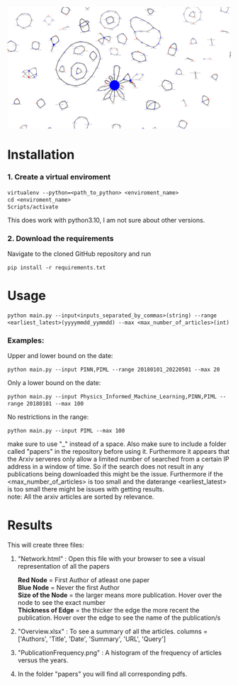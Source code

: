 
![Alt Text](exampleNetwork.png)


# Installation

### 1. Create a virtual enviroment

```
virtualenv --python=<path_to_python> <enviroment_name>
cd <enviroment_name>
Scripts/activate
```

This does work with python3.10, I am not sure about other versions.

### 2. Download the requirements

Navigate to the cloned GitHub repository and run

```
pip install -r requirements.txt
```

# Usage

```
python main.py --input<inputs_separated_by_commas>(string) --range <earliest_latest>(yyyymmdd_yymmdd) --max <max_number_of_articles>(int)
```

### Examples:

Upper and lower bound on the date:
```
python main.py --input PINN,PIML --range 20180101_20220501 --max 20
```

Only a lower bound on the date:
```
python main.py --input Physics_Informed_Machine_Learning,PINN,PIML --range 20180101 --max 100
```

No restrictions in the range:
```
python main.py --input PIML --max 100
```

make sure to use "_" instead of a space. Also make sure to include a folder called "papers" in the repository before using it. Furthermore it appears that the Arxiv serveres only allow a limited number of searched from a certain IP address in a window of time. So if the search does not result in any publications being downloaded this might be the issue. Furthermore if the <max_number_of_articles> is too small and the daterange <earliest_latest> is too small there might be issues with getting results. <br />
note: All the arxiv articles are sorted by relevance.

# Results
This will create three files:

1. "Network.html" : Open this file with your browser to see a visual representation of all the papers
   
    **Red Node**     = First Author of atleast one paper <br />
    **Blue Node** = Never the first Author <br />
    **Size of the Node** = the larger means more publication. Hover over the node to see the exact number <br />
    **Thickness of Edge** = the thicker the edge the more recent the publication. Hover over the edge to see the name of the publication/s <br />
   


2. "Overview.xlsx" : To see a summary of all the articles. columns = ['Authors', 'Title', 'Date', 'Summary', 'URL', 'Query']

3. "PublicationFrequency.png" : A histogram of the frequency of articles versus the years.
4. In the folder "papers" you will find all corresponding pdfs.


